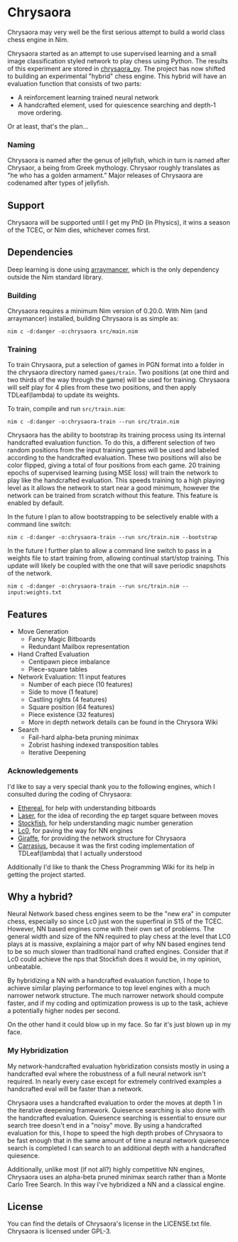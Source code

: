 # Chrysaora
Chrysaora may very well be the first serious attempt to build a world class chess engine in Nim.

Chrysaora started as an attempt to use supervised learning and a small image classification styled network to play chess using Python. The results of this experiment are stored in [chrysaora_py](https://github.com/dylanagreen/chrysaora_py). The project has now shifted to building an experimental "hybrid" chess engine. This hybrid will have an evaluation function that consists of two parts:

- A reinforcement learning trained neural network
- A handcrafted element, used for quiescence searching and depth-1 move ordering.

Or at least, that's the plan...

### Naming
Chrysaora is named after the genus of jellyfish, which in turn is named after Chrysaor, a being from Greek mythology. Chrysaor roughly translates as "he who has a golden armament." Major releases of Chrysaora are codenamed after types of
jellyfish.

## Support
Chrysaora will be supported until I get my PhD (in Physics), it wins a season of the TCEC, or Nim dies, whichever comes first.

## Dependencies
Deep learning is done using [arraymancer](https://github.com/mratsim/Arraymancer), which is the only dependency outside the Nim standard library.

### Building
Chrysaora requires a minimum Nim version of 0.20.0. With Nim (and arraymancer) installed, building Chrysaora is as simple as:

```
nim c -d:danger -o:chrysaora src/main.nim
```

### Training
To train Chrysaora, put a selection of games in PGN format into a folder in the chrysaora directory named
`games/train`. Two positions (at one third and two thirds of the way through the game) will be used for training.
Chrysaora will self play for 4 plies from these two positions, and then apply TDLeaf(lambda) to update its weights.

To train, compile and run `src/train.nim`:

```
nim c -d:danger -o:chrysaora-train --run src/train.nim
```

Chrysaora has the ability to bootstrap its training process using its internal handcrafted evaluation function.
To do this, a different selection of two random positions from the input training games will be used and labeled
according to the handcrafted evaluation. These two positions will also be color flipped, giving a total of four
positions from each game. 20 training epochs of supervised learning (using MSE loss) will train the
network to play like the handcrafted evaluation. This speeds training to a high playing level as it allows the network to
start near a good minimum, however the network can be trained from scratch without this feature.
This feature is enabled by default.

In the future I plan to allow bootstrapping to be selectively enable with a command
line switch:

```
nim c -d:danger -o:chrysaora-train --run src/train.nim --bootstrap
```

In the future I further plan to allow a command line switch to pass in a weights
file to start training from, allowing continual start/stop training. This update
will likely be coupled with the one that will save periodic snapshots of the network.

```
nim c -d:danger -o:chrysaora-train --run src/train.nim --input:weights.txt
```

## Features
- Move Generation
  - Fancy Magic Bitboards
  - Redundant Mailbox representation
- Hand Crafted Evaluation
  - Centipawn piece imbalance
  - Piece-square tables
- Network Evaluation: 11 input features
  - Number of each piece (10 features)
  - Side to move (1 feature)
  - Castling rights (4 features)
  - Square position (64 features)
  - Piece existence (32 features)
  - More in depth network details can be found in the Chrysora Wiki
- Search
  - Fail-hard alpha-beta pruning minimax
  - Zobrist hashing indexed transposition tables
  - Iterative Deepening

### Acknowledgements
I'd like to say a very special thank you to the following engines, which I consulted during the coding of Chrysaora:
- [Ethereal](https://github.com/AndyGrant/Ethereal), for help with understanding bitboards
- [Laser](https://github.com/jeffreyan11/laser-chess-engine), for the idea of recording the ep target square between moves
- [Stockfish](https://github.com/official-stockfish/Stockfish), for help understanding magic number generation
- [Lc0](https://github.com/LeelaChessZero/lc0), for paving the way for NN engines
- [Giraffe](https://github.com/ianfab/Giraffe), for providing the network structure for Chrysaora
- [Carrasius](https://github.com/dyth/Carassius), because it was the first coding implementation of TDLeaf(lambda) that I actually understood

Additionally I'd like to thank the Chess Programming Wiki for its help in getting the project started.

## Why a hybrid?

Neural Network based chess engines seem to be the "new era" in computer chess, especially so since Lc0 just
won the superfinal in S15 of the TCEC. However, NN based engines come with their own set of problems. The general width
and size of the NN required to play chess at the level that LC0 plays at is massive, explaining a major part of why NN
based engines tend to be so much slower than traditional hand crafted engines. Consider that if Lc0 could achieve the nps
that Stockfish does it would be, in my opinion, unbeatable.

By hybridizing a NN with a handcrafted evaluation function, I hope to achieve similar playing performance to top level engines with a much narrower network structure. The much narrower network should compute faster, and if my coding and optimization prowess is up to the task, achieve a potentially higher nodes per second.

On the other hand it could blow up in my face. So far it's just blown up in my face.

### My Hybridization
My network-handcrafted evaluation hybridization consists mostly in using a handcrafted eval where the robustness of a
full neural network isn't required. In nearly every case except for extremely contrived examples a handcrafted eval will
be faster than a network.

Chrysaora uses a handcrafted evaluation to order the moves at depth 1 in the iterative deepening framework. Quiesence
searching is also done with the handcrafted evaluation. Quiesence searching is essential to ensure our search tree
doesn't end in a "noisy" move. By using a handcrafted evaluation for this, I hope to speed the high depth probes of
Chrysaora to be fast enough that in the same amount of time a neural network quiesence search is completed I can search
to an additional depth with a handcrafted quiesence.

Additionally, unlike most (if not all?) highly competitive NN engines, Chrysaora uses an alpha-beta pruned minimax
search rather than a Monte Carlo Tree Search. In this way I've hybridized a NN and a classical engine.

## License
You can find the details of Chrysaora's license in the LICENSE.txt file. Chrysaora is licensed under GPL-3.

